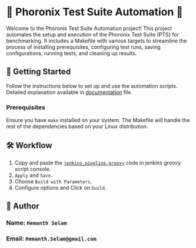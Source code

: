 # 🌟 Phoronix Test Suite Automation 🌟

Welcome to the Phoronix Test Suite Automation project! This project automates the setup and execution of the Phoronix Test Suite (PTS) for benchmarking. It includes a Makefile with various targets to streamline the process of installing prerequisites, configuring test runs, saving configurations, running tests, and cleaning up results.

## 🚀 Getting Started

Follow the instructions below to set up and use the automation scripts. Detailed explanation available in [documentation](https://github.com/SelamHemanth/pts-automation-tool/blob/jenkins/documentation) file.

### Prerequisites

Ensure you have `make` installed on your system. The Makefile will handle the rest of the dependencies based on your Linux distribution.

## 🛠️ Workflow

1. Copy and paste the [`jenkins_pipeline.groovy`](https://github.com/SelamHemanth/pts-automation-tool/blob/jenkins/jenkins_pipeline.groovy) code in jenkins groovy script console.
2. `Apply` and `Save`.
3. Choose `Build with Parameters`.
4. Configure options and Click on `build`.

## 👤 Author
### Name: `Hemanth Selam`
### Email: `Hemanth.Selam@gmail.com`
